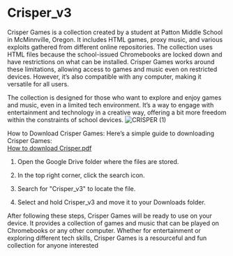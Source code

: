# Crisper_v3
Crisper Games is a collection created by a student at Patton Middle School in McMinnville, Oregon. It includes HTML games, proxy music, and various exploits gathered from different online repositories. The collection uses HTML files because the school-issued Chromebooks are locked down and have restrictions on what can be installed. Crisper Games works around these limitations, allowing access to games and music even on restricted devices. However, it’s also compatible with any computer, making it versatile for all users.

The collection is designed for those who want to explore and enjoy games and music, even in a limited tech environment. It’s a way to engage with entertainment and technology in a creative way, offering a bit more freedom within the constraints of school devices.
![CRISPER (1)](https://github.com/user-attachments/assets/b5df25d5-7a23-425a-bd6e-74c2628ca589)

How to Download Crisper Games:
Here’s a simple guide to downloading Crisper Games:   
[How to download Crisper.pdf](https://github.com/user-attachments/files/18529441/How.to.download.Crisper.pdf)
1. Open the Google Drive folder where the files are stored.
                                                             
5. In the top right corner, click the search icon.
   
6. Search for "Crisper_v3" to locate the file.
   
7. Select and hold Crisper_v3 and move it to your Downloads folder.
   
After following these steps, Crisper Games will be ready to use on your device. It provides a collection of games and music that can be played on Chromebooks or any other computer. Whether for entertainment or exploring different tech skills, Crisper Games is a resourceful and fun collection for anyone interested
